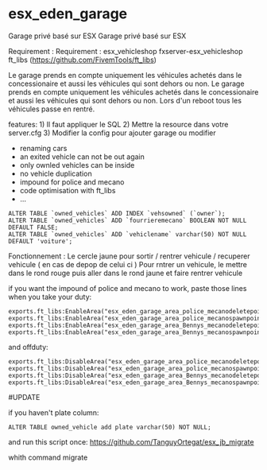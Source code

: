 # esx_eden_garage
 Garage privé basé sur ESX	 Garage privé basé sur ESX
 
  
  Requirement : 	 Requirement : 
 esx_vehicleshop	 fxserver-esx_vehicleshop
 ft_libs (https://github.com/FivemTools/ft_libs)	
 
  
  Le garage prends en compte uniquement les véhicules achetés dans le concessionaire et aussi les véhicules qui sont dehors ou non.	 Le garage prends en compte uniquement les véhicules achetés dans le concessionaire et aussi les véhicules qui sont dehors ou non.
 Lors d'un reboot tous les véhicules passe en rentré.
 
  
  features:	 1) Il faut appliquer le SQL
 2) Mettre la resource dans votre server.cfg
 3) Modifier la config pour ajouter garage ou modifier
 
  
 - renaming cars
 - an exited vehicle can not be out again	
 - only ownled vehicles can be inside	
 - no vehicle duplication	
 - impound for police and mecano	
 - code optimisation with ft_libs
 - ...	
 
  
  
 ```
 ALTER TABLE `owned_vehicles` ADD INDEX `vehsowned` (`owner`);	
 ALTER TABLE `owned_vehicles` ADD `fourrieremecano` BOOLEAN NOT NULL DEFAULT FALSE;	
 ALTER TABLE `owned_vehicles` ADD `vehiclename` varchar(50) NOT NULL DEFAULT 'voiture';	
 ```	
 
  
 Fonctionnement :
 Le cercle jaune pour sortir / rentrer vehicule / recuperer vehicule ( en cas de depop de celui ci )
 Pour rntrer un vehicule, le mettre dans le rond rouge puis aller dans le rond jaune et faire rentrer vehicule
  
if you want the impound of police and mecano to work, paste those lines when you take your duty:	

```	  	
exports.ft_libs:EnableArea("esx_eden_garage_area_police_mecanodeletepoint")	
exports.ft_libs:EnableArea("esx_eden_garage_area_police_mecanospawnpoint")	  	
exports.ft_libs:EnableArea("esx_eden_garage_area_Bennys_mecanodeletepoint")	
exports.ft_libs:EnableArea("esx_eden_garage_area_Bennys_mecanospawnpoint")	
```	

and offduty:	
```	
exports.ft_libs:DisableArea("esx_eden_garage_area_police_mecanodeletepoint")	
exports.ft_libs:DisableArea("esx_eden_garage_area_police_mecanospawnpoint")	  	
exports.ft_libs:DisableArea("esx_eden_garage_area_Bennys_mecanodeletepoint")	
exports.ft_libs:DisableArea("esx_eden_garage_area_Bennys_mecanospawnpoint")	
```
 
#UPDATE

if you haven't plate column:
```
ALTER TABLE owned_vehicle add plate varchar(50) NOT NULL;
```
and run this script once:
https://github.com/TanguyOrtegat/esx_jb_migrate

whith command migrate

